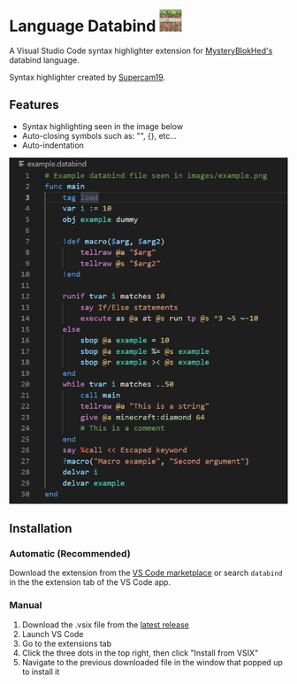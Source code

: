 # Language Databind <img src="images/icon.png" alt="logo" width="40"/>

A Visual Studio Code syntax highlighter extension for [MysteryBlokHed's](https://www.github.com/MysteryBlokHed/databind) databind language.

Syntax highlighter created by [Supercam19](https://www.github.com/supercam19).

## Features

- Syntax highlighting seen in the image below
- Auto-closing symbols such as: "", {}, etc...
- Auto-indentation



![Syntax highlighting for Databind](images/example.png)

## Installation

### Automatic (Recommended)

Download the extension from the [VS Code marketplace](https://marketplace.visualstudio.com/items?itemName=supercam19.language-databind&ssr=false#overview) or search `databind` in the the extension tab of the VS Code app.

### Manual

1. Download the .vsix file from the [latest release](https://github.com/supercam19/Language-Databind/releases/latest)
2. Launch VS Code
3. Go to the extensions tab
4. Click the three dots in the top right, then click "Install from VSIX"
5. Navigate to the previous downloaded file in the window that popped up to install it

